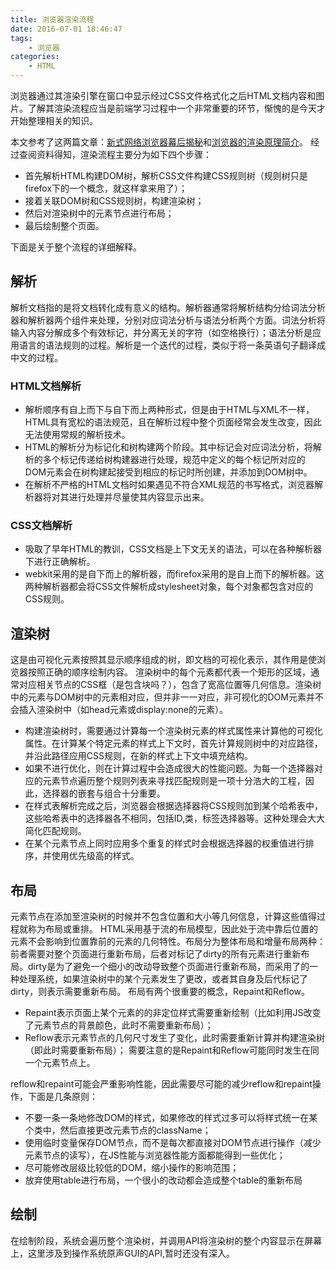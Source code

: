 ```yaml
---
title: 浏览器渲染流程
date: 2016-07-01 18:46:47
tags:
	- 浏览器
categories:
	- HTML
---
```

浏览器通过其渲染引擎在窗口中显示经过CSS文件格式化之后HTML文档内容和图片。了解其渲染流程应当是前端学习过程中一个非常重要的环节，惭愧的是今天才开始整理相关的知识。
<!--more-->
本文参考了这两篇文章：[新式网络浏览器幕后揭秘](http://www.html5rocks.com/zh/tutorials/internals/howbrowserswork/)和[浏览器的渲染原理简介](http://coolshell.cn/articles/9666.html)。
经过查阅资料得知，渲染流程主要分为如下四个步骤：
* 首先解析HTML构建DOM树，解析CSS文件构建CSS规则树（规则树只是firefox下的一个概念，就这样拿来用了）；
* 接着关联DOM树和CSS规则树，构建渲染树；
* 然后对渲染树中的元素节点进行布局；
* 最后绘制整个页面。

下面是关于整个流程的详细解释。
## 解析
解析文档指的是将文档转化成有意义的结构。解析器通常将解析结构分给词法分析器和解析器两个组件来处理，分别对应词法分析与语法分析两个方面。词法分析将输入内容分解成多个有效标记，并分离无关的字符（如空格换行）；语法分析是应用语言的语法规则的过程。解析是一个迭代的过程，类似于将一条英语句子翻译成中文的过程。
### HTML文档解析
* 解析顺序有自上而下与自下而上两种形式，但是由于HTML与XML不一样，HTML具有宽松的语法规范，且在解析过程中整个页面经常会发生改变，因此无法使用常规的解析技术。
* HTML的解析分为标记化和树构建两个阶段。其中标记会对应词法分析，将解析的多个标记传递给树构建器进行处理，规范中定义的每个标记所对应的DOM元素会在树构建起接受到相应的标记时所创建，并添加到DOM树中。
* 在解析不严格的HTML文档时如果遇见不符合XML规范的书写格式，浏览器解析器将对其进行处理并尽量使其内容显示出来。

### CSS文档解析
* 吸取了早年HTML的教训，CSS文档是上下文无关的语法，可以在各种解析器下进行正确解析。
* webkit采用的是自下而上的解析器，而firefox采用的是自上而下的解析器。这两种解析器都会将CSS文件解析成stylesheet对象，每个对象都包含对应的CSS规则。

## 渲染树
这是由可视化元素按照其显示顺序组成的树，即文档的可视化表示，其作用是使浏览器按照正确的顺序绘制内容。 渲染树中的每个元素都代表一个矩形的区域，通常对应相关节点的CSS框（是包含块吗？），包含了宽高位置等几何信息。渲染树中的元素与DOM树中的元素相对应，但并非一一对应，非可视化的DOM元素并不会插入渲染树中（如head元素或display:none的元素）。
* 构建渲染树时，需要通过计算每一个渲染树元素的样式属性来计算他的可视化属性。在计算某个特定元素的样式上下文时，首先计算规则树中的对应路径，并沿此路径应用CSS规则，在新的样式上下文中填充结构。
* 如果不进行优化，则在计算过程中会造成很大的性能问题。为每一个选择器对应的元素节点遍历整个规则列表来寻找匹配规则是一项十分浩大的工程，因此，选择器的嵌套与组合十分重要。
* 在样式表解析完成之后，浏览器会根据选择器将CSS规则加到某个哈希表中，这些哈希表中的选择器各不相同，包括ID,类，标签选择器等。这种处理会大大简化匹配规则。
* 在某个元素节点上同时应用多个重复的样式时会根据选择器的权重值进行排序，并使用优先级高的样式。

## 布局
元素节点在添加至渲染树的时候并不包含位置和大小等几何信息，计算这些值得过程就称为布局或重排。
HTML采用基于流的布局模型，因此处于流中靠后位置的元素不会影响到位置靠前的元素的几何特性。布局分为整体布局和增量布局两种：前者需要对整个页面进行重新布局，后者对标记了dirty的所有元素进行重新布局。dirty是为了避免一个细小的改动导致整个页面进行重新布局，而采用了的一种处理系统，如果渲染树中的某个元素发生了更改，或者其自身及后代标记了dirty，则表示需要重新布局。
布局有两个很重要的概念，Repaint和Reflow。
* Repaint表示页面上某个元素的的非定位样式需要重新绘制（比如利用JS改变了元素节点的背景颜色，此时不需要重新布局）；
* Reflow表示元素节点的几何尺寸发生了变化，此时需要重新计算并构建渲染树（即此时需要重新布局）； 需要注意的是Repaint和Reflow可能同时发生在同一个元素节点上。

reflow和repaint可能会严重影响性能，因此需要尽可能的减少reflow和repaint操作，下面是几条原则：

* 不要一条一条地修改DOM的样式，如果修改的样式过多可以将样式统一在某个类中，然后直接更改元素节点的className；
* 使用临时变量保存DOM节点，而不是每次都直接对DOM节点进行操作（减少元素节点的读写），在JS性能与浏览器性能方面都能得到一些优化；
* 尽可能修改层级比较低的DOM，缩小操作的影响范围；
* 放弃使用table进行布局，一个很小的改动都会造成整个table的重新布局

## 绘制
在绘制阶段，系统会遍历整个渲染树，并调用API将渲染树的整个内容显示在屏幕上，这里涉及到操作系统原声GUI的API,暂时还没有深入。